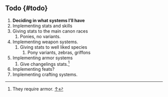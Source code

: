 ## Todo {#todo}

1. **Deciding in what systems I’ll have**
2. Implementing stats and skills
3. Giving stats to the main canon races
    1.  Ponies, no variants.
4.  Implementing weapon systems.
    1.  Giving stats to well liked species
        1.  Pony variants, zebras, griffons
5.  Implementing armor systems
    1.  Give changelings stats.[^pen]
6.  Implementing feats?
7.  Implementing crafting systems.







[^pen]: They require armor. [↑](#781537938164547-footnote-ref-11)